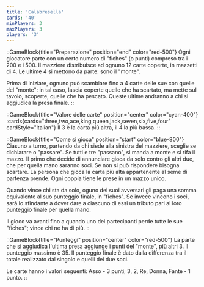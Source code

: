 ```yaml
---
title: 'Calabresella'
cards: '40'
minPlayers: 3
maxPlayers: 3
players: '3'
---
```


<!--more-->

::GameBlock{title="Preparazione" position="end" color="red-500"}
Ogni giocatore parte con un certo numero di "fiches" (o punti) compreso tra i 200 e i 500. Il mazziere distribuisce ad ognuno 12 carte coperte, in mazzetti di 4. Le ultime 4 si mettono da parte: sono il "monte".

Prima di iniziare, ognuno può scambiare fino a 4 carte delle sue con quelle del "monte": in tal caso, lascia coperte quelle che ha scartato, ma mette sul tavolo, scoperte, quelle che ha pescato. Queste ultime andranno a chi si aggiudica la presa finale.
::

::GameBlock{title="Valore delle carte" position="center" color="cyan-400"}
:cards{cards="three,two,ace,king,queen,jack,seven,six,five,four" cardStyle="italian"}
Il 3 è la carta più altra, il 4 la più bassa.
::

::GameBlock{title="Come si gioca" position="start" color="blue-800"}
Ciasuno a turno, partendo da chi siede alla sinistra del mazziere, sceglie se dichiarare o "passare". Se tutti e tre "passano", si manda a monte e si rifà il mazzo. Il primo che decide di annunciare gioca da solo contro gli altri due, che per quella mano saranno soci. Se non si può rispondere bisogna scartare. La persona che gioca la carta più alta appartenente al seme di partenza prende. Ogni coppia tiene le prese in un mazzo unico.

Quando vince chi sta da solo, oguno dei suoi avversari gli paga una somma equivalente al suo punteggio finale, in "fiches". Se invece vincono i soci, sarà lo sfindante a dover dare a ciascuno di essi un tributo pari al loro punteggio finale per quella mano.

Il gioco va avanti fino a quando uno dei partecipanti perde tutte le sue "fiches"; vince chi ne ha di più.
::

::GameBlock{title="Punteggi" position="center" color="red-500"}
La parte che si aggiudica l'ultima presa aggiunge i punti del "monte", più altri 3. Il punteggio massimo è 35. Il punteggio finale è dato dalla differenza tra il totale realizzato dal singolo e quelli dei due soci.

Le carte hanno i valori seguenti: Asso - 3 punti; 3, 2, Re, Donna, Fante - 1 punto.
::
